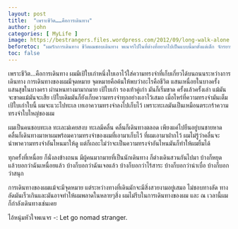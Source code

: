 ```yaml
---
layout: post
title:  "เพราะชีวิต……คือการเดินทาง"
author: john
categories: [ MyLife ]
image: https://bestrangers.files.wordpress.com/2012/09/long-walk-alone.jpg
beforetoc: "ผมรักการเดินทาง ชีวิตผมชอบเดินทาง พเนจรไปในที่ต่างที่อยากไปเป็นแบบนี้มาตั้งแต่เด็ก จักรยานหนึ่งคันปั่นออกบ้านตั้งแต่ตีห้า เที่ยวไปเรื่อยๆกลับบ้านอีกทีตอนค่ำๆ ตอนนั้นโดนด่าเละเลยทีเดียวแต่ก็นะ โลกมันในนี้มันมีอะไรอีกเยอะให้ค้นหา มีอะไรอีกเยอะที่เป็นปริศนา รอให้เราเข้าไปสัมผัสมัน"
toc: false
---
```

เพราะชีวิต…คือการเดินทาง ผมมีเป้ใบเก่าหนึ่งใบเอาไว้ใส่ความทรงจำที่เก็บเกี่ยวได้บนถนนระหว่างการเดินทาง การเดินทางของผมมีจุดหมาย จุดหมายคือค้นให้พบว่าอะไรคือชีวิต แสนเหนื่อยในบางครั้ง แสนสุขในบางครา ผ่านหนทางมามากมาย เป้ใบเก่า รองเท้าคู่เก่า มันก็เริ่มขาด ครั้งแล้วครั้งเล่า แม้มันจะขาดแม้มันจะเสีย เป้ใบเดิมมันก็ยังเก็บความทรงจำทุกอย่างเอาไว้เสมอ เมื่อไหร่ที่ความทรงจำมันเต็มเป้ใบเก่าใบนี้ ผมจะแวะไปทะเล เทเอาความทรงจำลงไปเก็บไว้ เพราะทะเลมันเป็นเหมือนตระกร้าความทรงจำใบใหญ่ของผม

ผมเป็นคนชอบทะเล ทะเละม่เคยสงบ ทะเลมีคลื่น คลื่นก็เดินทางตลอด เพียงแค่ไปยืนอยู่บนชายหาด คลื่นก็เดินทางมาหาผมพร้อมความทรงจำของผมที่เอามาเก็บไว้ ที่ผมเอามาฝากไว้ ผมไม่รู้ว่าคลื่นจะนำพาความทรงจำอันไหนมาให้ดู แต่ก็เถอะไม่ว่าจะเป็นความทรงจำอันไหนมันก็ทำให้ผมยิ้มได้

ทุกครั้งที่เหนื่อย ก็นั่งลงข้างถนน มีผู้คนมากมายที่เป็นนักเดินทาง ก็ต่างเดินสวนกันไปมา บ้างก็หยุดแล้วบอกว่าฉันเหนื่อยแล้ว บ้างก็บอกว่าฉันเจอแล้ว บ้างก็บอกว่าไร้สาระ บ้างก็บอกว่าน่าเบื่อ บ้างก็บอกว่าสนุก

การเดินทางของผมแม้จะมีจุดหมาย แต่ระหว่างทางที่เดินมักจะมีสิ่งสวยงามอยู่เสมอ ไม่ชอบทางลัด ทางลัดมันเร็วเกินและมันอาจทำให้ผมพลาดในหลายๆสิ่ง ผมไม่รีบในการเดินทางของผม และ ณ เวลานี้ผมก็กำลังเดินทางเช่นเคย

ไอ้หนุ่มหัวใจพเนจร -: Let go nomad stranger.
